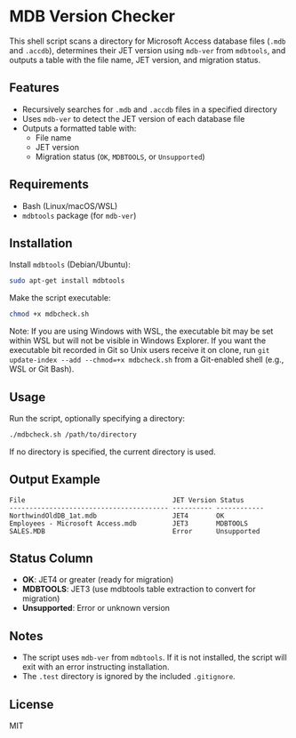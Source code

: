 # MDB Version Checker

This shell script scans a directory for Microsoft Access database files (`.mdb` and `.accdb`), determines their JET version using `mdb-ver` from `mdbtools`, and outputs a table with the file name, JET version, and migration status.

## Features
- Recursively searches for `.mdb` and `.accdb` files in a specified directory
- Uses `mdb-ver` to detect the JET version of each database file
- Outputs a formatted table with:
  - File name
  - JET version
  - Migration status (`OK`, `MDBTOOLS`, or `Unsupported`)

## Requirements
- Bash (Linux/macOS/WSL)
- `mdbtools` package (for `mdb-ver`)

## Installation
Install `mdbtools` (Debian/Ubuntu):

```sh
sudo apt-get install mdbtools
```

Make the script executable:

```sh
chmod +x mdbcheck.sh
```

Note: If you are using Windows with WSL, the executable bit may be set within WSL but will not be visible in Windows Explorer. If you want the executable bit recorded in Git so Unix users receive it on clone, run `git update-index --add --chmod=+x mdbcheck.sh` from a Git-enabled shell (e.g., WSL or Git Bash).

## Usage
Run the script, optionally specifying a directory:

```sh
./mdbcheck.sh /path/to/directory
```

If no directory is specified, the current directory is used.

## Output Example
```
File                                     JET Version Status      
---------------------------------------- ---------- ------------
NorthwindOldDB_1at.mdb                   JET4       OK          
Employees - Microsoft Access.mdb         JET3       MDBTOOLS    
SALES.MDB                                Error      Unsupported 
```

## Status Column
- **OK**: JET4 or greater (ready for migration)
- **MDBTOOLS**: JET3 (use mdbtools table extraction to convert for migration)
- **Unsupported**: Error or unknown version

## Notes
- The script uses `mdb-ver` from `mdbtools`. If it is not installed, the script will exit with an error instructing installation.
- The `.test` directory is ignored by the included `.gitignore`.

## License
MIT
